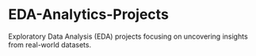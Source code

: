 # EDA-Analytics-Projects
Exploratory Data Analysis (EDA) projects focusing on uncovering insights from real-world datasets.
